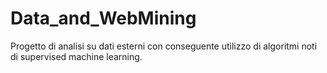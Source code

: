 # Data_and_WebMining
Progetto di analisi su dati esterni con conseguente utilizzo di algoritmi noti di supervised machine learning.
